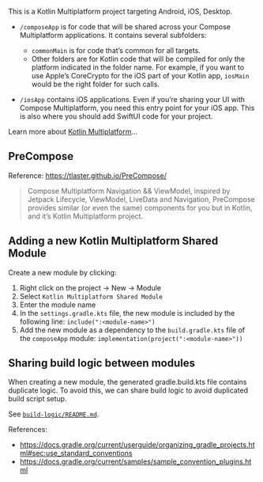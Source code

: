 This is a Kotlin Multiplatform project targeting Android, iOS, Desktop.

- `/composeApp` is for code that will be shared across your Compose Multiplatform applications.
  It contains several subfolders:

  - `commonMain` is for code that’s common for all targets.
  - Other folders are for Kotlin code that will be compiled for only the platform indicated in the folder name.
    For example, if you want to use Apple’s CoreCrypto for the iOS part of your Kotlin app,
    `iosMain` would be the right folder for such calls.

- `/iosApp` contains iOS applications. Even if you’re sharing your UI with Compose Multiplatform,
  you need this entry point for your iOS app. This is also where you should add SwiftUI code for your project.

Learn more about [Kotlin Multiplatform](https://www.jetbrains.com/help/kotlin-multiplatform-dev/get-started.html)…

## PreCompose

Reference: https://tlaster.github.io/PreCompose/

> Compose Multiplatform Navigation && ViewModel, inspired by Jetpack Lifecycle, ViewModel, LiveData and Navigation,
PreCompose provides similar (or even the same) components for you but in Kotlin, and it’s Kotlin Multiplatform project.

## Adding a new Kotlin Multiplatform Shared Module

Create a new module by clicking:

1. Right click on the project -> New -> Module
2. Select `Kotlin Multiplatform Shared Module`
3. Enter the module name
4. In the `settings.gradle.kts` file, the new module is included by the following line:
   `include(":<module-name>")`
5. Add the new module as a dependency to the `build.gradle.kts` file of the `composeApp` module:
   `implementation(project(":<module-name>"))`

## Sharing build logic between modules

When creating a new module, the generated gradle.build.kts file contains duplicate logic.
To avoid this, we can share build logic to avoid duplicated build script setup.

See [`build-logic/README.md`](build-logic/README.md).


References:
* https://docs.gradle.org/current/userguide/organizing_gradle_projects.html#sec:use_standard_conventions
* https://docs.gradle.org/current/samples/sample_convention_plugins.html